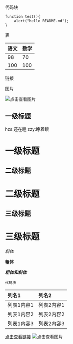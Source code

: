 
代码块

```
function test(){
	alert("hello README.md");
}
```
表

|语文|数学|
|:---|:---|
|98|70|
|100|100|

链接


图片

![点击查看图片](http://img.zcool.cn/community/0117e2571b8b246ac72538120dd8a4.jpg@1280w_1l_2o_100sh.jpg)

一级标题
-
hzs:还在睡
zzy:睁着眼

一级标题
=

二级标题
--

二级标题
==

三级标题
---

三级标题
===

*斜体*

**粗体**

***粗体和斜体***

```
代码块
```

|列名1|列名2|
|:---|:---|
|列表1内容1|列表2内容1|
|列表1内容2|列表2内容2|
|列表1内容3|列表2内容3|

[点击查看链接](http://192.168.2.200:3000/chinalife/chinaLifeH5.git)
![点击查看图片](http://img.zcool.cn/community/0117e2571b8b246ac72538120dd8a4.jpg@1280w_1l_2o_100sh.jpg)


